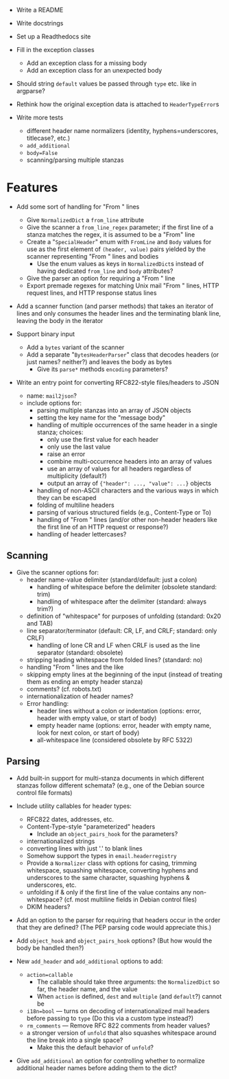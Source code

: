 - Write a README
- Write docstrings
- Set up a Readthedocs site
- Fill in the exception classes
    - Add an exception class for a missing body
    - Add an exception class for an unexpected body
- Should string `default` values be passed through `type` etc. like in
  argparse?
- Rethink how the original exception data is attached to `HeaderTypeError`s

- Write more tests
    - different header name normalizers (identity, hyphens=underscores,
      titlecase?, etc.)
    - `add_additional`
    - `body=False`
    - scanning/parsing multiple stanzas


Features
========
- Add some sort of handling for "From " lines
    - Give `NormalizedDict` a `from_line` attribute
    - Give the scanner a `from_line_regex` parameter; if the first line of a
      stanza matches the regex, it is assumed to be a "From" line
    - Create a "`SpecialHeader`" enum with `FromLine` and `Body` values for use
      as the first element of `(header, value)` pairs yielded by the scanner
      representing "From " lines and bodies
        - Use the enum values as keys in `NormalizedDict`s instead of having
          dedicated `from_line` and `body` attributes?
    - Give the parser an option for requiring a "From " line
    - Export premade regexes for matching Unix mail "From " lines, HTTP
      request lines, and HTTP response status lines

- Add a scanner function (and parser methods) that takes an iterator of lines
  and only consumes the header lines and the terminating blank line, leaving
  the body in the iterator

- Support binary input
    - Add a `bytes` variant of the scanner
    - Add a separate "`BytesHeaderParser`" class that decodes headers (or just
      names? neither?) and leaves the body as bytes
        - Give its `parse*` methods `encoding` parameters?

- Write an entry point for converting RFC822-style files/headers to JSON
    - name: `mail2json`?
    - include options for:
        - parsing multiple stanzas into an array of JSON objects
        - setting the key name for the "message body"
        - handling of multiple occurrences of the same header in a single
          stanza; choices:
            - only use the first value for each header
            - only use the last value
            - raise an error
            - combine multi-occurrence headers into an array of values
            - use an array of values for all headers regardless of multiplicity
              (default?)
            - output an array of `{"header": ..., "value": ...}` objects
        - handling of non-ASCII characters and the various ways in which they
          can be escaped
        - folding of multiline headers
        - parsing of various structured fields (e.g., Content-Type or To)
        - handling of "From " lines (and/or other non-header headers like the
          first line of an HTTP request or response?)
        - handling of header lettercases?

Scanning
--------
- Give the scanner options for:
    - header name-value delimiter (standard/default: just a colon)
        - handling of whitespace before the delimiter (obsolete standard: trim)
        - handling of whitespace after the delimiter (standard: always trim?)
    - definition of "whitespace" for purposes of unfolding (standard: 0x20 and
      TAB)
    - line separator/terminator (default: CR, LF, and CRLF; standard: only
      CRLF)
        - handling of lone CR and LF when CRLF is used as the line separator
          (standard: obsolete)
    - stripping leading whitespace from folded lines? (standard: no)
    - handling "From " lines and the like
    - skipping empty lines at the beginning of the input (instead of treating
      them as ending an empty header stanza)
    - comments? (cf. robots.txt)
    - internationalization of header names?
    - Error handling:
        - header lines without a colon or indentation (options: error, header
          with empty value, or start of body)
        - empty header name (options: error, header with empty name, look for
          next colon, or start of body)
        - all-whitespace line (considered obsolete by RFC 5322)

Parsing
-------
- Add built-in support for multi-stanza documents in which different stanzas
  follow different schemata? (e.g., one of the Debian source control file
  formats)

- Include utility callables for header types:
    - RFC822 dates, addresses, etc.
    - Content-Type-style "parameterized" headers
        - Include an `object_pairs_hook` for the parameters?
    - internationalized strings
    - converting lines with just '.' to blank lines
    - Somehow support the types in `email.headerregistry`
    - Provide a `Normalizer` class with options for casing, trimming
      whitespace, squashing whitespace, converting hyphens and underscores to
      the same character, squashing hyphens & underscores, etc.
    - unfolding if & only if the first line of the value contains any
      non-whitespace? (cf. most multiline fields in Debian control files)
    - DKIM headers?

- Add an option to the parser for requiring that headers occur in the order
  that they are defined?  (The PEP parsing code would appreciate this.)

- Add `object_hook` and `object_pairs_hook` options? (But how would the body be
  handled then?)

- New `add_header` and `add_additional` options to add:
    - `action=callable`
        - The callable should take three arguments: the `NormalizedDict` so
          far, the header name, and the value
        - When `action` is defined, `dest` and `multiple` (and `default`?)
          cannot be
    - `i18n=bool` — turns on decoding of internationalized mail headers before
      passing to `type` (Do this via a custom type instead?)
    - `rm_comments` — Remove RFC 822 comments from header values?
    - a stronger version of `unfold` that also squashes whitespace around the
      line break into a single space?
        - Make this the default behavior of `unfold`?

- Give `add_additional` an option for controlling whether to normalize
  additional header names before adding them to the dict?
